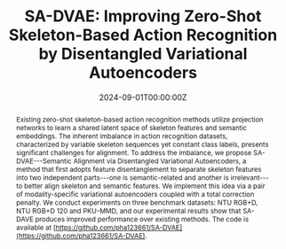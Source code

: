 ---
title: 'SA-DVAE: Improving Zero-Shot Skeleton-Based Action Recognition by Disentangled Variational Autoencoders'

# Authors
# If you created a profile for a user (e.g. the default `admin` user), write the username (folder name) here
# and it will be replaced with their full name and linked to their profile.
authors:
  - fullch
  - Zi-Xiang Wei
  - Wei-Jie Chen
  - Yi-Hsin Yu
  - Chih-Yuan Yang
  - Jane Yung-jen Hsu

date: '2024-09-01T00:00:00Z'
doi: ''

# Schedule page publish date (NOT publication's date).
publishDate: '2017-01-01T00:00:00Z'

# Publication type.
# Accepts a single type but formatted as a YAML list (for Hugo requirements).
# Enter a publication type from the CSL standard.
publication_types: ['paper-conference']

# Publication name and optional abbreviated publication name.
publication: In *European Conference on Computer Vision*
publication_short: In *ECCV 2024*

abstract: "Existing zero-shot skeleton-based action recognition methods utilize projection networks to learn a shared latent space of skeleton features and semantic embeddings. The inherent imbalance in action recognition datasets, characterized by variable skeleton sequences yet constant class labels, presents significant challenges for alignment. To address the imbalance, we propose SA-DVAE---Semantic Alignment via Disentangled Variational Autoencoders, a method that first adopts feature disentanglement to separate skeleton features into two independent parts---one is semantic-related and another is irrelevant---to better align skeleton and semantic features. We implement this idea via a pair of modality-specific variational autoencoders coupled with a total correction penalty. We conduct experiments on three benchmark datasets: NTU RGB+D, NTU RGB+D 120 and PKU-MMD, and our experimental results show that SA-DAVE produces improved performance over existing methods. The code is available at [https://github.com/pha123661/SA-DVAE](https://github.com/pha123661/SA-DVAE)."

# Summary. An optional shortened abstract.
summary: SA-DVAE improves zero-shot skeleton-based action recognition by aligning modality-specific VAEs and disentangling skeleton features into semantic and non-semantic parts, achieving better performance on NTU RGB+D, NTU RGB+D 120, and PKU-MMD datasets.


# Display this page in the Featured widget?
featured: true

# Custom links (uncomment lines below)
# links:
# - name: Custom Link
#   url: http://example.org

url_pdf: ''
url_code: 'https://github.com/pha123661/SA-DVAE'
# url_dataset: 'https://github.com/HugoBlox/hugo-blox-builder'
# url_poster: ''
# url_project: ''
# url_slides: ''
# url_source: 'https://github.com/HugoBlox/hugo-blox-builder'
# url_video: 'https://youtube.com'

# Featured image
# To use, add an image named `featured.jpg/png` to your page's folder.
image:
  focal_point: ''
  preview_only: false

# Associated Projects (optional).
#   Associate this publication with one or more of your projects.
#   Simply enter your project's folder or file name without extension.
#   E.g. `internal-project` references `content/project/internal-project/index.md`.
#   Otherwise, set `projects: []`.
projects: []

# Slides (optional).
#   Associate this publication with Markdown slides.
#   Simply enter your slide deck's filename without extension.
#   E.g. `slides: "example"` references `content/slides/example/index.md`.
#   Otherwise, set `slides: ""`.
slides: ""
---